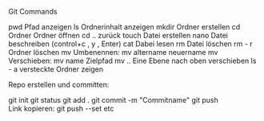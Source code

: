 Git Commands

pwd 		Pfad anzeigen
ls 		Ordnerinhalt anzeigen
mkdir 		Ordner erstellen
cd Ordner	Ordner öffnen
cd .. 		zurück
touch 		Datei erstellen
nano 		Datei beschreiben (control+c , y , Enter)
cat		Dabei lesen
rm 		Datei löschen
rm - r 		Ordner löschen
mv 		Umbenennen: mv altername neuername
mv 		Verschieben: mv name Zielpfad
mv .. 		Eine Ebene nach oben verschieben
ls - a 		versteckte Ordner zeigen

Repo erstellen und committen:

git init
git status
git add . 
git commit -m "Commitname"
git push 	
Link kopieren: git push --set etc



 
